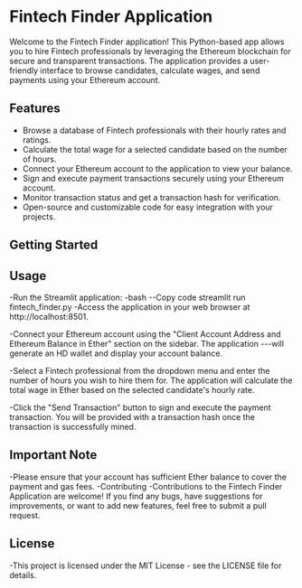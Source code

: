 # Fintech Finder Application

Welcome to the Fintech Finder application! This Python-based app allows you to hire Fintech professionals by leveraging the Ethereum blockchain for secure and transparent transactions. The application provides a user-friendly interface to browse candidates, calculate wages, and send payments using your Ethereum account.

## Features

- Browse a database of Fintech professionals with their hourly rates and ratings.
- Calculate the total wage for a selected candidate based on the number of hours.
- Connect your Ethereum account to the application to view your balance.
- Sign and execute payment transactions securely using your Ethereum account.
- Monitor transaction status and get a transaction hash for verification.
- Open-source and customizable code for easy integration with your projects.

## Getting Started
## Usage
-Run the Streamlit application:
-bash
--Copy code
streamlit run fintech_finder.py
-Access the application in your web browser at http://localhost:8501.

-Connect your Ethereum account using the "Client Account Address and Ethereum Balance in Ether" section on the sidebar. The application ---will generate an HD wallet and display your account balance.

-Select a Fintech professional from the dropdown menu and enter the number of hours you wish to hire them for. The application will calculate the total wage in Ether based on the selected candidate's hourly rate.

-Click the "Send Transaction" button to sign and execute the payment transaction. You will be provided with a transaction hash once the transaction is successfully mined.

## Important Note
-Please ensure that your account has sufficient Ether balance to cover the payment and gas fees.
-Contributing
-Contributions to the Fintech Finder Application are welcome! If you find any bugs, have suggestions for improvements, or want to add new features, feel free to submit a pull request.
## License
-This project is licensed under the MIT License - see the LICENSE file for details.
